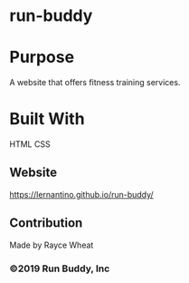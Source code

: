 # run-buddy

# Purpose
A website that offers fitness training services.

# Built With
HTML
CSS

## Website
https://lernantino.github.io/run-buddy/

## Contribution
Made by Rayce Wheat

### ©️2019 Run Buddy, Inc 